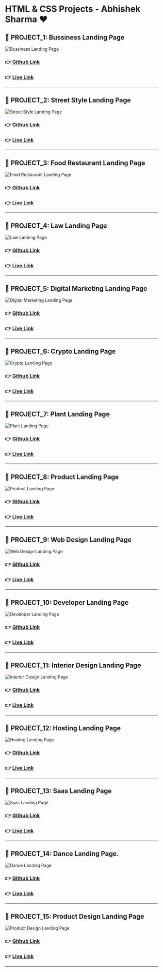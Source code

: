 # HTML & CSS Projects - Abhishek Sharma ❤️
## 📂 PROJECT_1: Bussiness Landing Page

![Bussiness Landing Page](./Images/BusinesslandingPage.png)

### 👉 [Github Link](https://github.com/abhishek7329sharma/bussiness_landing_page)

### 👉 [Live Link](https://12-abhishek-business-landing-page.netlify.app/)

<hr>

## 📂 PROJECT_2: Street Style Landing Page

![Street Style Landing Page](./Images/StreetStyle.png)

### 👉 [Github Link](https://github.com/abhishek7329sharma/Street_Style_Landing_Page)

### 👉 [Live Link](https://01-abhishek-street-landing-page.netlify.app/)

<hr>

## 📂 PROJECT_3: Food Restaurant Landing Page

![Food Restaurant Landing Page](./Images/FoodStyle.png)

### 👉 [Github Link](https://github.com/abhishek7329sharma/Food_Resturant_Home_page)

### 👉 [Live Link](https://02-abhishek-food-resturant-landing-page.netlify.app/)

<hr>

## 📂 PROJECT_4: Law Landing Page

![Law Landing Page](./Images/LawStyle.png)
### 👉 [Github Link](https://github.com/abhishek7329sharma/Law_Home_Page)

### 👉 [Live Link](https://03-abhishek-law-landing-page.netlify.app/)

<hr>

## 📂 PROJECT_5: Digital Marketing Landing Page


![Digital Marketing Landing Page](./Images/Digitial%20marketing.png)
### 👉 [Github Link](https://github.com/abhishek7329sharma/Digital_Marketing_Home_Page)

### 👉 [Live Link](https://08-abhishek-digitial-marketing-landing-page.netlify.app/)

<hr>

## 📂 PROJECT_6: Crypto Landing Page

![Crypto Landing Page](./Images/CryptoLanding.png)
### 👉 [Github Link](https://github.com/abhishek7329sharma/crypto_landing_page)

### 👉 [Live Link](https://05-abhishek-crypto-landing-page.netlify.app/)

<hr>

## 📂 PROJECT_7: Plant Landing Page

![Plant Landing Page](./Images/Plant.png)
### 👉 [Github Link](https://github.com/abhishek7329sharma/plant_home_page)

### 👉 [Live Link](https://06-plant-landing-page.netlify.app/)

<hr>

## 📂 PROJECT_8: Product Landing Page

![Product Landing Page](./Images/productlanding.png)
### 👉 [Github Link](https://github.com/abhishek7329sharma/product_landing_page)

### 👉 [Live Link](https://07-abhishek-product-landing-page.netlify.app/)

<hr>

## 📂 PROJECT_9: Web Design Landing Page

![Web Design Landing Page](./Images/WebDesign.png)
### 👉 [Github Link](https://github.com/abhishek7329sharma/web_desig_landing_page)

### 👉 [Live Link](https://04-abhishek-webpage-landing-page.netlify.app/)

<hr>

## 📂 PROJECT_10: Developer Landing Page

![Developer Landing Page](./Images/DeveloperLanding.png)
### 👉 [Github Link](https://github.com/abhishek7329sharma/developer-landing-page)

### 👉 [Live Link](https://09-developer-landing-page.netlify.app/)

<hr>

## 📂 PROJECT_11: Interior Design Landing Page

![Interior Design Landing Page](./Images/InteriorDesignLanding.png)
### 👉 [Github Link](https://github.com/abhishek7329sharma/interior_design_landing_page)

### 👉 [Live Link](https://10-abhishek-interior-landing-page.netlify.app/)

<hr>

## 📂 PROJECT_12: Hosting Landing Page

![Hosting Landing Page](./Images/HostingLanding.png)
### 👉 [Github Link](https://github.com/abhishek7329sharma/hosting-landing-page)

### 👉 [Live Link](https://11-abhishek-hosting-landing-page.netlify.app/)

<hr>

## 📂 PROJECT_13: Saas Landing Page

![Saas Landing Page](./Images/SaasLanding.png)
### 👉 [Github Link](https://github.com/abhishek7329sharma/saas_landing_page)

### 👉 [Live Link](https://13-abhishek-saas-landing-page.netlify.app/)

<hr>

## 📂 PROJECT_14: Dance Landing Page.

![Dance Landing Page](./Images/DanceLanding.png)
### 👉 [Github Link](https://github.com/abhishek7329sharma/dance_landing_page)

### 👉 [Live Link](https://14-abhishek-dance-landing-page.netlify.app/)

<hr>

## 📂 PROJECT_15: Product Design Landing Page

![Product Design Landing Page](./Images/ProductDesign.png)

### 👉 [Github Link](https://github.com/abhishek7329sharma/product_design_landing_page)

### 👉 [Live Link](https://15-product-design.netlify.app/)

<hr>
